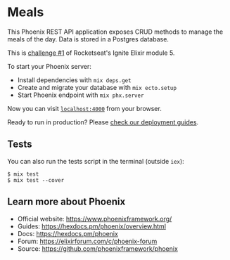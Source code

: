 # Meals

This Phoenix REST API application exposes CRUD methods to manage the meals of the day. Data is stored in a Postgres database.

This is [challenge #1](https://www.notion.so/Desafio-01-Relacionamento-de-entidades-a3f4e684eefa493c97e7bb3f51c04989) of Rocketseat's Ignite Elixir module 5.

To start your Phoenix server:

  * Install dependencies with `mix deps.get`
  * Create and migrate your database with `mix ecto.setup`
  * Start Phoenix endpoint with `mix phx.server`

Now you can visit [`localhost:4000`](http://localhost:4000) from your browser.

Ready to run in production? Please [check our deployment guides](https://hexdocs.pm/phoenix/deployment.html).

## Tests

You can also run the tests script in the terminal (outside `iex`):

```shell
$ mix test
$ mix test --cover
```

## Learn more about Phoenix

  * Official website: https://www.phoenixframework.org/
  * Guides: https://hexdocs.pm/phoenix/overview.html
  * Docs: https://hexdocs.pm/phoenix
  * Forum: https://elixirforum.com/c/phoenix-forum
  * Source: https://github.com/phoenixframework/phoenix

